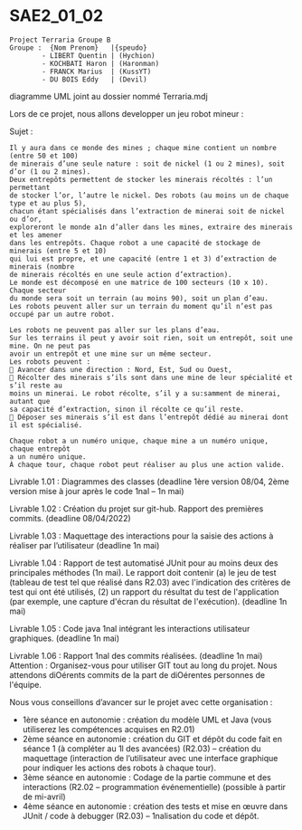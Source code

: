# SAE2_01_02
    Project Terraria Groupe B
    Groupe :  {Nom Prenom}   |{speudo}  
            - LIBERT Quentin | (Hychion)
            - KOCHBATI Haron | (Haronman)
            - FRANCK Marius  | (KussYT)
            - DU BOIS Eddy   | (Devil)

diagramme UML joint au dossier nommé Terraria.mdj

Lors de ce projet, nous allons developper un jeu robot mineur :


Sujet :

    Il y aura dans ce monde des mines ; chaque mine contient un nombre (entre 50 et 100) 
    de minerais d’une seule nature : soit de nickel (1 ou 2 mines), soit d’or (1 ou 2 mines). 
    Deux entrepôts permettent de stocker les minerais récoltés : l’un permettant
    de stocker l’or, l’autre le nickel. Des robots (au moins un de chaque type et au plus 5),
    chacun étant spécialisés dans l’extraction de minerai soit de nickel ou d’or,
    exploreront le monde a1n d’aller dans les mines, extraire des minerais et les amener
    dans les entrepôts. Chaque robot a une capacité de stockage de minerais (entre 5 et 10) 
    qui lui est propre, et une capacité (entre 1 et 3) d’extraction de minerais (nombre
    de minerais récoltés en une seule action d’extraction).
    Le monde est décomposé en une matrice de 100 secteurs (10 x 10). Chaque secteur
    du monde sera soit un terrain (au moins 90), soit un plan d’eau.
    Les robots peuvent aller sur un terrain du moment qu’il n’est pas occupé par un autre robot.
     
    Les robots ne peuvent pas aller sur les plans d’eau.
    Sur les terrains il peut y avoir soit rien, soit un entrepôt, soit une mine. On ne peut pas
    avoir un entrepôt et une mine sur un même secteur.
    Les robots peuvent :
     Avancer dans une direction : Nord, Est, Sud ou Ouest,
     Récolter des minerais s’ils sont dans une mine de leur spécialité et s’il reste au
    moins un minerai. Le robot récolte, s’il y a su:samment de minerai, autant que
    sa capacité d’extraction, sinon il récolte ce qu’il reste.
     Déposer ses minerais s’il est dans l’entrepôt dédié au minerai dont il est spécialisé.
    
    Chaque robot a un numéro unique, chaque mine a un numéro unique, chaque entrepôt
    a un numéro unique.
    À chaque tour, chaque robot peut réaliser au plus une action valide.

        



Livrable 1.01 : Diagrammes des classes (deadline 1ère version 08/04, 2ème version
mise à jour après le code 1nal – 1n mai)

Livrable 1.02 : Création du projet sur git-hub. Rapport des premières commits.
(deadline 08/04/2022)

Livrable 1.03 : Maquettage des interactions pour la saisie des actions à réaliser par
l’utilisateur (deadline 1n mai)

Livrable 1.04 : Rapport de test automatisé JUnit pour au moins deux des principales
méthodes (1n mai). Le rapport doit contenir (a) le jeu de test (tableau de test tel que
réalisé dans R2.03) avec l'indication des critères de test qui ont été utilisés, (2) un
rapport du résultat du test de l'application (par exemple, une capture d'écran du
résultat de l'exécution). (deadline 1n mai)

Livrable 1.05 : Code java 1nal intégrant les interactions utilisateur graphiques.
(deadline 1n mai)

Livrable 1.06 : Rapport 1nal des commits réalisées. (deadline 1n mai)
Attention : Organisez-vous pour utiliser GIT tout au long du projet. Nous attendons
diOérents commits de la part de diOérentes personnes de l'équipe.

Nous vous conseillons d’avancer sur le projet avec cette organisation :
- 1ère séance en autonomie : création du modèle UML et Java (vous utiliserez les
  compétences acquises en R2.01)
- 2ème séance en autonomie : création du GIT et dépôt du code fait en séance 1 (à
  compléter au 1l des avancées) (R2.03) – création du maquettage (interaction de
  l’utilisateur avec une interface graphique pour indiquer les actions des robots à
  chaque tour).
- 3ème séance en autonomie : Codage de la partie commune et des interactions
  (R2.02 – programmation événementielle) (possible à partir de mi-avril)
- 4ème séance en autonomie : création des tests et mise en œuvre dans JUnit / code à
  debugger (R2.03) – 1nalisation du code et dépôt.
